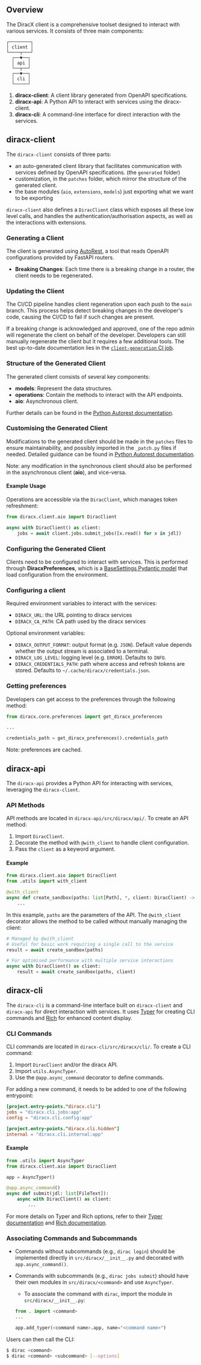 ## Overview

The DiracX client is a comprehensive toolset designed to interact with various services. It consists of three main components:

```
┌────────┐
│ client │
└────┬───┘
  ┌──▼──┐
  │ api │
  └──┬──┘
  ┌──▼──┐
  │ cli │
  └─────┘
```

1. **diracx-client**: A client library generated from OpenAPI specifications.
2. **diracx-api**: A Python API to interact with services using the diracx-client.
3. **diracx-cli**: A command-line interface for direct interaction with the services.

## diracx-client

The `diracx-client` consists of three parts:
* an auto-generated client library that facilitates communication with services defined by OpenAPI specifications. (the `generated` folder)
* customization, in the `patches` folder, which mirror the structure of the generated client.
* the base modules (`aio`, `extensions`, `models`) just exporting what we want to be exporting

`diracx-client` also defines a `DiracClient` class which exposes all these low level calls, and handles the authentication/authorisation aspects, as well as the interactions with extensions.

### Generating a Client

The client is generated using [AutoRest](https://github.com/Azure/autorest), a tool that reads OpenAPI configurations provided by FastAPI routers.

- **Breaking Changes**: Each time there is a breaking change in a router, the client needs to be regenerated.

### Updating the Client

The CI/CD pipeline handles client regeneration upon each push to the `main` branch. This process helps detect breaking changes in the developer's code, causing the CI/CD to fail if such changes are present.

If a breaking change is acknowledged and approved, one of the repo admin will regenerate the client on behalf of the developer. Developers can still manually regenerate the client but it requires a few additional tools. The best up-to-date documentation lies in the [`client-generation` CI job](https://github.com/DIRACGrid/diracx/blob/main/.github/workflows/main.yml).

### Structure of the Generated Client

The generated client consists of several key components:

- **models**: Represent the data structures.
- **operations**: Contain the methods to interact with the API endpoints.
- **aio**: Asynchronous client.

Further details can be found in the [Python Autorest documentation](https://github.com/Azure/autorest.python/blob/main/docs/client/readme.md).

### Customising the Generated Client

Modifications to the generated client should be made in the `patches` files to ensure maintainability, and possibly imported in the `_patch.py` files if needed. Detailed guidance can be found in [Python Autorest documentation](https://github.com/Azure/autorest.python/blob/main/docs/customizations.md).

Note: any modification in the synchronous client should also be performed in the asynchronous client (**aio**), and vice-versa.

#### Example Usage

Operations are accessible via the `DiracClient`, which manages token refreshment:

```python
from diracx.client.aio import DiracClient

async with DiracClient() as client:
    jobs = await client.jobs.submit_jobs([x.read() for x in jdl])
```

### Configuring the Generated Client

Clients need to be configured to interact with services. This is performed through **DiracxPreferences**, which is a [BaseSettings Pydantic model](https://docs.pydantic.dev/latest/concepts/pydantic_settings/) that load configuration from the environment.

### Configuring a client

Required environment variables to interact with the services:

- `DIRACX_URL`: the URL pointing to diracx services
- `DIRACX_CA_PATH`: CA path used by the diracx services

Optional environment variables:

- `DIRACX_OUTPUT_FORMAT`: output format (e.g. `JSON`). Default value depends whether the output stream is associated to a terminal.
- `DIRACX_LOG_LEVEL`: logging level (e.g. `ERROR`). Defaults to `INFO`.
- `DIRACX_CREDENTIALS_PATH`: path where access and refresh tokens are stored. Defaults to `~/.cache/diracx/credentials.json`.


### Getting preferences

Developers can get access to the preferences through the following method:

```python
from diracx.core.preferences import get_diracx_preferences

...

credentials_path = get_diracx_preferences().credentials_path
```

Note: preferences are cached.

## diracx-api

The `diracx-api` provides a Python API for interacting with services, leveraging the `diracx-client`.

### API Methods

API methods are located in `diracx-api/src/diracx/api/`. To create an API method:

1. Import `DiracClient`.
2. Decorate the method with `@with_client` to handle client configuration.
3. Pass the `client` as a keyword argument.

#### Example

```python
from diracx.client.aio import DiracClient
from .utils import with_client

@with_client
async def create_sandbox(paths: list[Path], *, client: DiracClient) -> str:
    ...
```

In this example, `paths` are the parameters of the API. The `@with_client` decorator allows the method to be called without manually managing the client:

```python
# Managed by @with_client
# Useful for basic work requiring a single call to the service
result = await create_sandbox(paths)

# For optimised performance with multiple service interactions
async with DiracClient() as client:
    result = await create_sandbox(paths, client)
```

## diracx-cli

The `diracx-cli` is a command-line interface built on `diracx-client` and `diracx-api` for direct interaction with services. It uses [Typer](https://typer.tiangolo.com/) for creating CLI commands and [Rich](https://rich.readthedocs.io/) for enhanced content display.

### CLI Commands

CLI commands are located in `diracx-cli/src/diracx/cli/`. To create a CLI command:

1. Import `DiracClient` and/or the diracx API.
2. Import `utils.AsyncTyper`.
3. Use the `@app.async_command` decorator to define commands.

For adding a new command, it needs to be added to one of the following entrypoint:

```toml
[project.entry-points."diracx.cli"]
jobs = "diracx.cli.jobs:app"
config = "diracx.cli.config:app"

[project.entry-points."diracx.cli.hidden"]
internal = "diracx.cli.internal:app"
```

#### Example

```python
from .utils import AsyncTyper
from diracx.client.aio import DiracClient

app = AsyncTyper()

@app.async_command()
async def submit(jdl: list[FileText]):
    async with DiracClient() as client:
        ...
```

For more details on Typer and Rich options, refer to their [Typer documentation](https://typer.tiangolo.com/) and [Rich documentation](https://rich.readthedocs.io/).

### Associating Commands and Subcommands

- Commands without subcommands (e.g., `dirac login`) should be implemented directly in `src/diracx/__init__.py` and decorated with `app.async_command()`.
- Commands with subcommands (e.g., `dirac jobs submit`) should have their own modules in `src/diracx/<command>` and use `AsyncTyper`.
  - To associate the command with `dirac`, import the module in `src/diracx/__init__.py`:

  ```python
  from . import <command>
  ...

  app.add_typer(<command name>.app, name="<command name>")
  ```

Users can then call the CLI:

```sh
$ dirac <command>
$ dirac <command> <subcommand> [--options]
```
